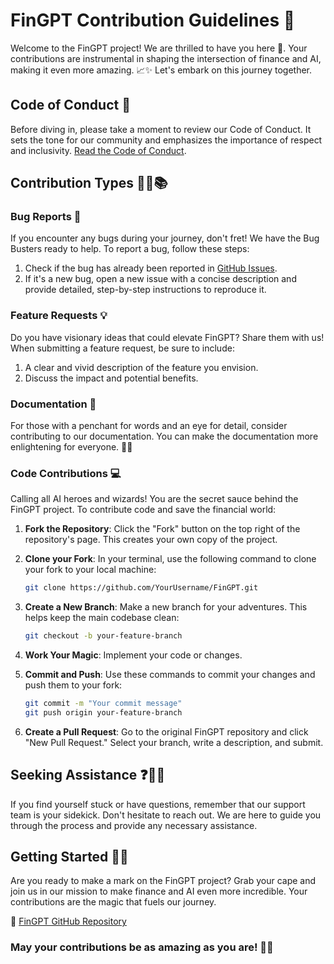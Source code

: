 # FinGPT Contribution Guidelines 🚀

Welcome to the FinGPT project! We are thrilled to have you here 🌟. Your contributions are instrumental in shaping the intersection of finance and AI, making it even more amazing. 📈✨ Let's embark on this journey together.

## Code of Conduct 🤝

Before diving in, please take a moment to review our Code of Conduct. It sets the tone for our community and emphasizes the importance of respect and inclusivity. [Read the Code of Conduct](LICENSE.md).

## Contribution Types 🦠🚀📚

### Bug Reports 🐞

If you encounter any bugs during your journey, don't fret! We have the Bug Busters ready to help. To report a bug, follow these steps:

1. Check if the bug has already been reported in [GitHub Issues](https://github.com/AI4Finance-Foundation/FinGPT/issues).
2. If it's a new bug, open a new issue with a concise description and provide detailed, step-by-step instructions to reproduce it.

### Feature Requests 💡

Do you have visionary ideas that could elevate FinGPT? Share them with us! When submitting a feature request, be sure to include:

1. A clear and vivid description of the feature you envision.
2. Discuss the impact and potential benefits.

### Documentation 📖

For those with a penchant for words and an eye for detail, consider contributing to our documentation. You can make the documentation more enlightening for everyone. 🧙📜

### Code Contributions 💻

Calling all AI heroes and wizards! You are the secret sauce behind the FinGPT project. To contribute code and save the financial world:

1. **Fork the Repository**: Click the "Fork" button on the top right of the repository's page. This creates your own copy of the project.
   
2. **Clone your Fork**: In your terminal, use the following command to clone your fork to your local machine:

   ```bash
   git clone https://github.com/YourUsername/FinGPT.git
   ```

3. **Create a New Branch**: Make a new branch for your adventures. This helps keep the main codebase clean:

   ```bash
   git checkout -b your-feature-branch
   ```

4. **Work Your Magic**: Implement your code or changes.

5. **Commit and Push**: Use these commands to commit your changes and push them to your fork:

   ```bash
   git commit -m "Your commit message"
   git push origin your-feature-branch
   ```

6. **Create a Pull Request**: Go to the original FinGPT repository and click "New Pull Request." Select your branch, write a description, and submit.

## Seeking Assistance ❓🙋‍♀️

If you find yourself stuck or have questions, remember that our support team is your sidekick. Don't hesitate to reach out. We are here to guide you through the process and provide any necessary assistance.

## Getting Started 🚀🚀

Are you ready to make a mark on the FinGPT project? Grab your cape and join us in our mission to make finance and AI even more incredible. Your contributions are the magic that fuels our journey.

🔗 [FinGPT GitHub Repository](https://github.com/AI4Finance-Foundation/FinGPT)

### May your contributions be as amazing as you are! 🌌🚀